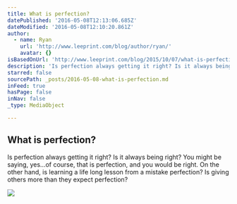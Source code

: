 ```yaml
---
title: What is perfection?
datePublished: '2016-05-08T12:13:06.685Z'
dateModified: '2016-05-08T12:10:20.861Z'
author:
  - name: Ryan
    url: 'http://www.leeprint.com/blog/author/ryan/'
    avatar: {}
isBasedOnUrl: 'http://www.leeprint.com/blog/2015/10/07/what-is-perfection/'
description: 'Is perfection always getting it right? Is it always being right? You might be saying, yes...of course, that is perfection, and you would be right. On the other hand, is learning a life long lesson from a mistake perfection? Is giving others more than they expect perfection?'
starred: false
sourcePath: _posts/2016-05-08-what-is-perfection.md
inFeed: true
hasPage: false
inNav: false
_type: MediaObject

---
```

<article style=""><h1>What is perfection?</h1><p>Is perfection always getting it right? Is it always being right? You might be saying, yes...of course, that is perfection, and you would be right. On the other hand, is learning a life long lesson from a mistake perfection? Is giving others more than they expect perfection?</p><img src="http://www.leeprint.com/blog/wp-content/uploads/2014/05/405804_3154401861048_966606684_n-e1401202998413-150x150.jpg" /></article>
